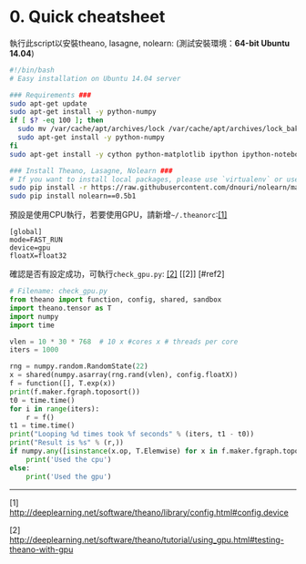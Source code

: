 # 0. Quick cheatsheet

執行此script以安裝theano, lasagne, nolearn:
(測試安裝環境：**64-bit Ubuntu 14.04**)
```bash
#!/bin/bash
# Easy installation on Ubuntu 14.04 server

### Requirements ###
sudo apt-get update
sudo apt-get install -y python-numpy
if [ $? -eq 100 ]; then 
  sudo mv /var/cache/apt/archives/lock /var/cache/apt/archives/lock_bak
  sudo apt-get install -y python-numpy
fi
sudo apt-get install -y cython python-matplotlib ipython ipython-notebook python-pandas python-sympy python-scipy python-dev python-pip python-nose g++ libopenblas-dev git libblas-dev liblapack-dev libatlas-base-dev gfortran 

### Install Theano, Lasagne, Nolearn ###
# If you want to install local packages, please use `virtualenv` or use `pip install --user`
sudo pip install -r https://raw.githubusercontent.com/dnouri/nolearn/master/requirements.txt
sudo pip install nolearn==0.5b1
```
預設是使用CPU執行，若要使用GPU，請新增`~/.theanorc`:<a href="#ref1">[1]</a>
```
[global]
mode=FAST_RUN
device=gpu
floatX=float32
```
確認是否有設定成功，可執行`check_gpu.py`: <a href="#ref2">[2]</a>
[[2]] [#ref2]
```python
# Filename: check_gpu.py
from theano import function, config, shared, sandbox
import theano.tensor as T
import numpy
import time

vlen = 10 * 30 * 768  # 10 x #cores x # threads per core
iters = 1000

rng = numpy.random.RandomState(22)
x = shared(numpy.asarray(rng.rand(vlen), config.floatX))
f = function([], T.exp(x))
print(f.maker.fgraph.toposort())
t0 = time.time()
for i in range(iters):
    r = f()
t1 = time.time()
print("Looping %d times took %f seconds" % (iters, t1 - t0))
print("Result is %s" % (r,))
if numpy.any([isinstance(x.op, T.Elemwise) for x in f.maker.fgraph.toposort()]):
    print('Used the cpu')
else:
    print('Used the gpu')
```
---

<a name="ref1">[1]</a> http://deeplearning.net/software/theano/library/config.html#config.device

<a name="ref2">[2]</a> http://deeplearning.net/software/theano/tutorial/using_gpu.html#testing-theano-with-gpu
